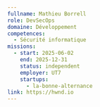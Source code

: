 ```yaml
---
fullname: Mathieu Borrell
role: DevSecOps
domaine: Développement
competences:
  - Sécurité informatique
missions:
  - start: 2025-06-02
    end: 2025-12-31
    status: independent
    employer: UT7
    startups:
      - la-bonne-alternance
link: https://hwnd.io
---
```

